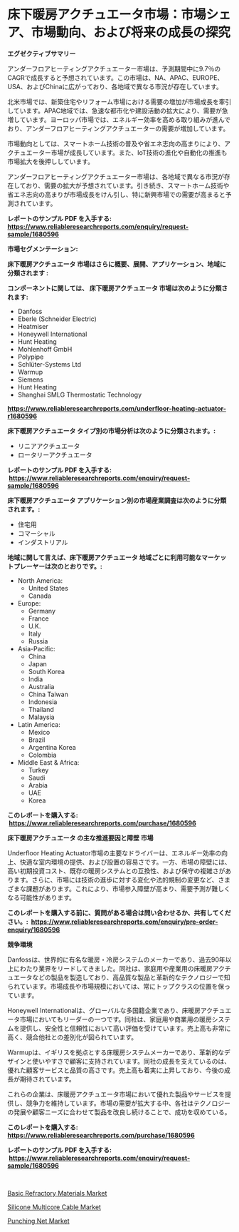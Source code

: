 <p><h1>床下暖房アクチュエータ市場：市場シェア、市場動向、および将来の成長の探究</h1></p><p><strong>エグゼクティブサマリー</strong></p>
<p><p>アンダーフロアヒーティングアクチュエーター市場は、予測期間中に9.7％のCAGRで成長すると予想されています。この市場は、NA、APAC、EUROPE、USA、およびChinaに広がっており、各地域で異なる市況が存在しています。</p><p>北米市場では、新築住宅やリフォーム市場における需要の増加が市場成長を牽引しています。APAC地域では、急速な都市化や建設活動の拡大により、需要が急増しています。ヨーロッパ市場では、エネルギー効率を高める取り組みが進んでおり、アンダーフロアヒーティングアクチュエーターの需要が増加しています。</p><p>市場動向としては、スマートホーム技術の普及や省エネ志向の高まりにより、アクチュエーター市場が成長しています。また、IoT技術の進化や自動化の推進も市場拡大を後押ししています。</p><p>アンダーフロアヒーティングアクチュエーター市場は、各地域で異なる市況が存在しており、需要の拡大が予想されています。引き続き、スマートホーム技術や省エネ志向の高まりが市場成長をけん引し、特に新興市場での需要が高まると予測されています。</p></p>
<p><strong>レポートのサンプル PDF を入手する: <a href="https://www.reliableresearchreports.com/enquiry/request-sample/1680596">https://www.reliableresearchreports.com/enquiry/request-sample/1680596</a></strong></p>
<p><strong>市場セグメンテーション:</strong></p>
<p><strong> 床下暖房アクチュエータ 市場はさらに概要、展開、アプリケーション、地域に分類されます :</strong></p>
<p><strong>コンポーネントに関しては、 床下暖房アクチュエータ 市場は次のように分類されます: &nbsp;</strong></p>
<p><ul><li>Danfoss</li><li>Eberle (Schneider Electric)</li><li>Heatmiser</li><li>Honeywell International</li><li>Hunt Heating</li><li>Mohlenhoff GmbH</li><li>Polypipe</li><li>Schlüter-Systems Ltd</li><li>Warmup</li><li>Siemens</li><li>Hunt Heating</li><li>Shanghai SMLG Thermostatic Technology</li></ul></p>
<p><strong><a href="https://www.reliableresearchreports.com/underfloor-heating-actuator-r1680596">https://www.reliableresearchreports.com/underfloor-heating-actuator-r1680596</a></strong></p>
<p><strong> 床下暖房アクチュエータ タイプ別の市場分析は次のように分類されます。:</strong></p>
<p><ul><li>リニアアクチュエータ</li><li>ロータリーアクチュエータ</li></ul></p>
<p><strong>レポートのサンプル PDF を入手する: &nbsp;<a href="https://www.reliableresearchreports.com/enquiry/request-sample/1680596">https://www.reliableresearchreports.com/enquiry/request-sample/1680596</a></strong></p>
<p><strong> 床下暖房アクチュエータ アプリケーション別の市場産業調査は次のように分類されます。:</strong></p>
<p><ul><li>住宅用</li><li>コマーシャル</li><li>インダストリアル</li></ul></p>
<p><strong>地域に関して言えば、床下暖房アクチュエータ 地域ごとに利用可能なマーケットプレーヤーは次のとおりです。:</strong></p>
<p><ul>
    <li>
        North America:
        <ul>
            <li>United States</li>
            <li>Canada</li>
        </ul>
    </li>
    <li>
        Europe:
        <ul>
            <li>Germany</li>
            <li>France</li>
            <li>U.K.</li>
            <li>Italy</li>
            <li>Russia</li>
        </ul>
    </li>
    <li>
        Asia-Pacific:
        <ul>
            <li>China</li>
            <li>Japan</li>
            <li>South Korea</li>
            <li>India</li>
            <li>Australia</li>
            <li>China Taiwan</li>
            <li>Indonesia</li>
            <li>Thailand</li>
            <li>Malaysia</li>
        </ul>
    </li>
    <li>
        Latin America:
        <ul>
            <li>Mexico</li>
            <li>Brazil</li>
            <li>Argentina Korea</li>
            <li>Colombia</li>
        </ul>
    </li>
    <li>
        Middle East & Africa:
        <ul>
            <li>Turkey</li>
            <li>Saudi</li>
            <li>Arabia</li>
            <li>UAE</li>
            <li>Korea</li>
        </ul>
    </li>
    </ul></p>
<p><strong>このレポートを購入する: &nbsp;<a href="https://www.reliableresearchreports.com/purchase/1680596">https://www.reliableresearchreports.com/purchase/1680596</a></strong></p>
<p><strong>床下暖房アクチュエータ の主な推進要因と障壁 市場</strong></p>
<p><p>Underfloor Heating Actuator市場の主要なドライバーは、エネルギー効率の向上、快適な室内環境の提供、および設置の容易さです。一方、市場の障壁には、高い初期投資コスト、既存の暖房システムとの互換性、および保守の複雑さがあります。さらに、市場には技術の進歩に対する変化や法的規制の変更など、さまざまな課題があります。これにより、市場参入障壁が高まり、需要予測が難しくなる可能性があります。</p></p>
<p><strong>このレポートを購入する前に、質問がある場合は問い合わせるか、共有してください。:&nbsp; <a href="https://www.reliableresearchreports.com/enquiry/pre-order-enquiry/1680596">https://www.reliableresearchreports.com/enquiry/pre-order-enquiry/1680596</a></strong></p>
<p><strong>競争環境</strong></p>
<p><p>Danfossは、世界的に有名な暖房・冷房システムのメーカーであり、過去90年以上にわたり業界をリードしてきました。同社は、家庭用や産業用の床暖房アクチュエータなどの製品を製造しており、高品質な製品と革新的なテクノロジーで知られています。市場成長や市場規模においては、常にトップクラスの位置を保っています。</p><p>Honeywell Internationalは、グローバルな多国籍企業であり、床暖房アクチュエータ市場においてもリーダーの一つです。同社は、家庭用や商業用の暖房システムを提供し、安全性と信頼性において高い評価を受けています。売上高も非常に高く、競合他社との差別化が図られています。</p><p>Warmupは、イギリスを拠点とする床暖房システムメーカーであり、革新的なデザインと使いやすさで顧客に支持されています。同社の成長を支えているのは、優れた顧客サービスと品質の高さです。売上高も着実に上昇しており、今後の成長が期待されています。</p><p>これらの企業は、床暖房アクチュエータ市場において優れた製品やサービスを提供し、競争力を維持しています。市場の需要が拡大する中、各社はテクノロジーの発展や顧客ニーズに合わせて製品を改良し続けることで、成功を収めている。</p></p>
<p><strong>このレポートを購入する: &nbsp; <a href="https://www.reliableresearchreports.com/purchase/1680596">https://www.reliableresearchreports.com/purchase/1680596</a></strong></p>
<p><strong>レポートのサンプル PDF を入手する: &nbsp;<a href="https://www.reliableresearchreports.com/enquiry/request-sample/1680596">https://www.reliableresearchreports.com/enquiry/request-sample/1680596</a></strong><strong></strong></p>
<p>&nbsp;</p>
<p><p><a href="https://www.linkedin.com/pulse/basic-refractory-materials-market-size-focuses-dynamics-gdzye?trackingId=g7U4FFP2iX2jmzpLkNpAkA%3D%3D">Basic Refractory Materials Market</a></p><p><a href="https://www.linkedin.com/pulse/silicone-multicore-cable-market-challenges-opportunities-awhje?trackingId=jd4cGQvUjSK1jIL4e6qGQg%3D%3D">Silicone Multicore Cable Market</a></p><p><a href="https://www.linkedin.com/pulse/punching-net-market-research-report-provides-thorough-03dle?trackingId=3cRsoF31x%2FbJnBZh%2BnX5bA%3D%3D">Punching Net Market</a></p></p>